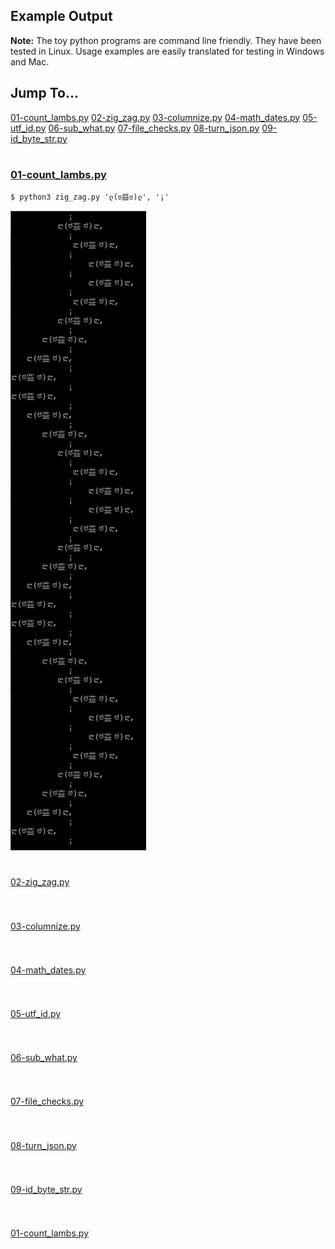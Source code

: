 ## Example Output
**Note:** The toy python programs are command line friendly. They have been tested in Linux. Usage examples are easily translated for testing in Windows and Mac.
## Jump To...
[01-count_lambs.py](#01-count_lambs.py)
[02-zig_zag.py](#02-zig_zag.py)
[03-columnize.py](#03-columnize.py)
[04-math_dates.py](#04-math_dates.py)
[05-utf_id.py](#05-utf_id.py)
[06-sub_what.py](#06-sub_what.py)
[07-file_checks.py](#07-file_checks.py)
[08-turn_json.py](#08-turn_json.py)
[09-id_byte_str.py](#09-id_byte_str.py)
#
### [01-count_lambs.py](../01-count_lambs.py)
```
$ python3 zig_zag.py 'ლ(ಠ益ಠ)ლ', '¡'
```
![](/images/count-lambs-output.png)
#

[02-zig_zag.py](../02-zig_zag.py)
```
```
#
[03-columnize.py](../03-columnize.py)
```
```
#
[04-math_dates.py](../04-math_dates.py)
```
```
#
[05-utf_id.py](../05-utf_id.py)
```
```
#
[06-sub_what.py](../06-sub_what.py)
```
```
#
[07-file_checks.py](../07-file_checks.py)
```
```
#
[08-turn_json.py](../08-turn_json.py)
```
```
#
[09-id_byte_str.py](../09-id_byte_str.py)
```
```
#
[01-count_lambs.py](#01-count_lambs.py)